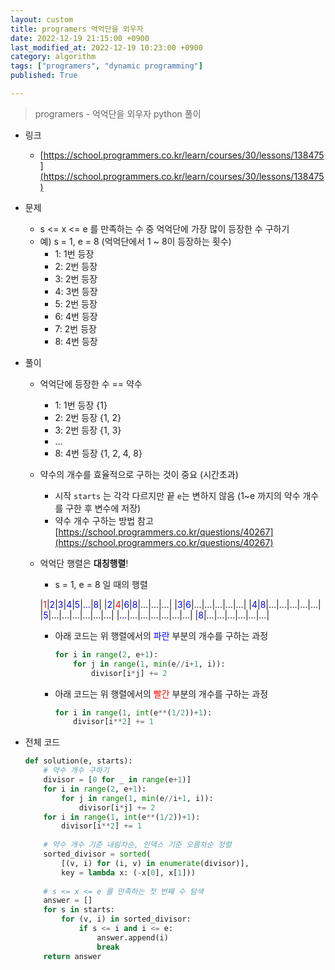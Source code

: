 ```yaml
---
layout: custom
title: programers 억억단을 외우자
date: 2022-12-19 21:15:00 +0900
last_modified_at: 2022-12-19 10:23:00 +0900
category: algorithm
tags: ["programers", "dynamic programming"]
published: True

---
```

> programers - 억억단을 외우자 python 풀이

- 링크
    - [https://school.programmers.co.kr/learn/courses/30/lessons/138475](https://school.programmers.co.kr/learn/courses/30/lessons/138475)

- 문제
    - s <= x <= e 를 만족하는 수 중 억억단에 가장 많이 등장한 수 구하기
    - 예) s = 1, e = 8 (억억단에서 1 ~ 8이 등장하는 횟수)
        - 1: 1번 등장
        - 2: 2번 등장
        - 3: 2번 등장
        - 4: 3번 등장
        - 5: 2번 등장
        - 6: 4번 등장
        - 7: 2번 등장
        - 8: 4번 등장

- 풀이
    - 억억단에 등장한 수 == 약수
        - 1: 1번 등장 {1}
        - 2: 2번 등장 {1, 2}
        - 3: 2번 등장 {1, 3}
        - ...
        - 8: 4번 등장 {1, 2, 4, 8}

    - 약수의 개수를 효율적으로 구하는 것이 중요 (시간초과)
        - 시작 `starts` 는 각각 다르지만 끝 `e`는 변하지 않음 (1~e 까지의 약수 개수를 구한 후 변수에 저장)
        - 약수 개수 구하는 방법 참고 [https://school.programmers.co.kr/questions/40267](https://school.programmers.co.kr/questions/40267)
    
    - 억억단 행렬은 __대칭행렬__!
        - s = 1, e = 8 일 때의 행렬

        |<span style="color:red">1</span>|<span style="color:blue">2</span>|<span style="color:blue">3</span>|<span style="color:blue">4</span>|<span style="color:blue">5</span>|<span style="color:blue">…</span>|<span style="color:blue">8</span>|
        |<span style="color:blue">2</span>|<span style="color:red">4</span>|<span style="color:blue">6</span>|<span style="color:blue">8</span>|…|…|…|
        |<span style="color:blue">3</span>|<span style="color:blue">6</span>|…|…|…|…|…|
        |<span style="color:blue">4</span>|<span style="color:blue">8</span>|…|…|…|…|…|
        |<span style="color:blue">5</span>|…|…|…|…|…|…|
        |<span style="color:blue">…</span>|…|…|…|…|…|…|
        |<span style="color:blue">8</span>|…|…|…|…|…|…|
        
        - 아래 코드는 위 행렬에서의 <span style="color:blue">파란</span> 부분의 개수를 구하는 과정
            ```python
            for i in range(2, e+1):
                for j in range(1, min(e//i+1, i)):
                    divisor[i*j] += 2
            ```

        - 아래 코드는 위 행렬에서의 <span style="color:red">빨간</span> 부분의 개수를 구하는 과정
            ```python
            for i in range(1, int(e**(1/2))+1):
                divisor[i**2] += 1
            ```

- 전체 코드
    ```python
    def solution(e, starts):
        # 약수 개수 구하기
        divisor = [0 for _ in range(e+1)]
        for i in range(2, e+1):
            for j in range(1, min(e//i+1, i)):
                divisor[i*j] += 2
        for i in range(1, int(e**(1/2))+1):
            divisor[i**2] += 1
        
        # 약수 개수 기준 내림차순, 인덱스 기준 오름차순 정렬
        sorted_divisor = sorted(
            [(v, i) for (i, v) in enumerate(divisor)],
            key = lambda x: (-x[0], x[1]))
        
        # s <= x <= e 를 만족하는 첫 번째 수 탐색
        answer = []
        for s in starts:
            for (v, i) in sorted_divisor:
                if s <= i and i <= e:
                    answer.append(i)
                    break
        return answer
```